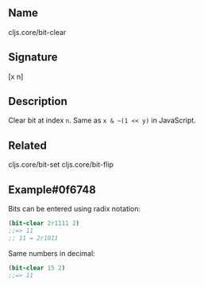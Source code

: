## Name
cljs.core/bit-clear

## Signature
[x n]

## Description

Clear bit at index `n`.  Same as `x & ~(1 << y)` in JavaScript.

## Related
cljs.core/bit-set
cljs.core/bit-flip

## Example#0f6748

Bits can be entered using radix notation:

```clj
(bit-clear 2r1111 2)
;;=> 11
;; 11 = 2r1011
```

Same numbers in decimal:

```clj
(bit-clear 15 2)
;;=> 11
```
